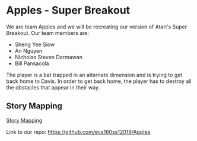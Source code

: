 # Apples - Super Breakout

We are team Apples and we will be recreating our version of Atari's Super Breakout. Our team members are:
- Sheng Yee Siow
- An Nguyen
- Nicholas Steven Darmawan
- Bill Pansacola

The player is a bat trapped in an alternate dimension and is trying to get back home to Davis. In order to get back home, the player has to destroy all the obstacles that appear in their way.

## Story Mapping

[Story Mapping](StoryMapping.md)

Link to our repo: 
https://github.com/ecs160ss12019/Apples

